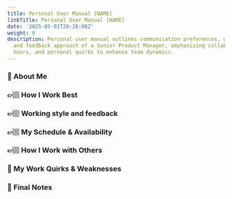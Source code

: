 ```yaml
---
title: Personal User Manual [NAME]
linkTitle: Personal User Manual [NAME]
date: '2025-05-01T20:26:00Z'
weight: 0
description: Personal user manual outlines communication preferences, work style,
  and feedback approach of a Senior Product Manager, emphasizing collaboration, productivity
  hours, and personal quirks to enhance team dynamics.
---
```



<!-- Unsupported block type: callout -->

<!-- Unsupported block type: callout -->

<!-- Unsupported block type: column_list -->

<!-- Unsupported block type: image -->

### 📣 About Me

### 👉🏼 How I Work Best

### 👉🏼 Working style and feedback

### 👉🏼 My Schedule & Availability

### 👉🏼 How I Work with Others

### 🤠 My Work Quirks & Weaknesses



<!-- Unsupported block type: image -->

### 📌 Final Notes

<!-- Unsupported block type: callout -->









<!-- Unsupported block type: divider -->

<!-- Unsupported block type: callout -->

